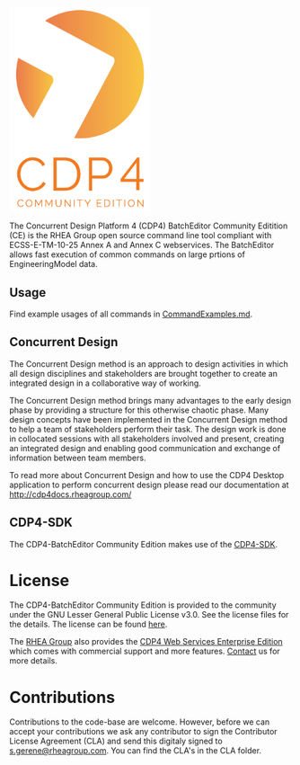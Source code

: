 <img src="https://github.com/RHEAGROUP/CDP4-IME-Community-Edition/raw/master/CDP-Community-Edition.png" width="250">

The Concurrent Design Platform 4 (CDP4) BatchEditor Community Editition (CE) is the RHEA Group open source command line tool compliant with ECSS-E-TM-10-25 Annex A and Annex C webservices. The BatchEditor allows fast execution of common commands on large prtions of EngineeringModel data.

## Usage

Find example usages of all commands in [CommandExamples.md](CommandExamples.md).

## Concurrent Design

The Concurrent Design method is an approach to design activities in which all design disciplines and stakeholders are brought together to create an integrated design in a collaborative way of working.

The Concurrent Design method brings many advantages to the early design phase by providing a structure for this otherwise chaotic phase. Many design concepts have been implemented in the Concurrent Design method to help a team of stakeholders perform their task. The design work is done in collocated sessions with all stakeholders involved and present, creating an integrated design and enabling good communication and exchange of information between team members.

To read more about Concurrent Design and how to use the CDP4 Desktop application to perform concurrent design please read our documentation at http://cdp4docs.rheagroup.com/

## CDP4-SDK

The CDP4-BatchEditor Community Edition makes use of the [CDP4-SDK](http://sdk.cdp4.org/).

# License

The CDP4-BatchEditor Community Edition is provided to the community under the GNU Lesser General Public License v3.0. See the license files for the details. The license can be found [here](LICENSE).

The [RHEA Group](https://www.rheagroup.com) also provides the [CDP4 Web Services Enterprise Edition](https://github.com/RHEAGROUP/CDP4-WebServices-Community-Edition/wiki/CDP4-Web-Services-Enterprise-Edition) which comes with commercial support and more features. [Contact](https://www.rheagroup.com/contact) us for more details.

# Contributions

Contributions to the code-base are welcome. However, before we can accept your contributions we ask any contributor to sign the Contributor License Agreement (CLA) and send this digitaly signed to s.gerene@rheagroup.com. You can find the CLA's in the CLA folder.